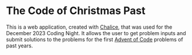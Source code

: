 # The Code of Christmas Past

This is a web application, created with [Chalice](https://github.com/aws/chalice), that was used for the December 2023 Coding Night. It allows the user to get problem inputs and submit solutions to the problems for the first [Advent of Code](https://adventofcode.com) problems of past years.
